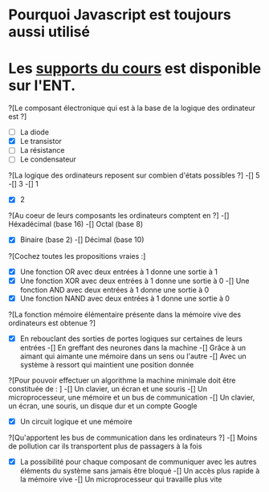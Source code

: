 # Pourquoi Javascript est toujours aussi utilisé

# Les [supports du cours](cours_Pourquoi_Javascript.md) est disponible sur l'ENT.


?[Le composant électronique qui est à la base de la logique des ordinateur est ?]
-[ ] La diode
-[X] Le transistor
-[ ] La résistance
-[ ] Le condensateur

?[La logique des ordinateurs reposent sur combien d'états possibles ?]
-[] 5
-[] 3
-[] 1
-[X] 2

?[Au coeur de leurs composants les ordinateurs comptent en ?]
-[] Héxadécimal (base 16)
-[] Octal (base 8)
-[X] Binaire (base 2)
-[] Décimal (base 10)

?[Cochez toutes les propositions vraies :]
-[X] Une fonction OR avec deux entrées à 1 donne une sortie à 1
-[X] Une fonction XOR avec deux entrées à 1 donne une sortie à 0
-[] Une fonction AND avec deux entrées à 1 donne une sortie à 0
-[X] Une fonction NAND avec deux entrées à 1 donne une sortie à 0

?[La fonction mémoire élémentaire présente dans la mémoire vive des ordinateurs est obtenue ?]
-[X] En rebouclant des sorties de portes logiques sur certaines de leurs entrées
-[] En greffant des neurones dans la machine
-[] Grâce à un aimant qui aimante une mémoire dans un sens ou l'autre
-[] Avec un système à ressort qui maintient une position donnée

?[Pour pouvoir effectuer un algorithme la machine minimale doit être constituée de : ]
-[] Un clavier, un écran et une souris
-[] Un microprocesseur, une mémoire et un bus de communication
-[] Un clavier, un écran, une souris, un disque dur et un compte Google
-[X] Un circuit logique et une mémoire

?[Qu'apportent les bus de communication dans les ordinateurs ?]
-[] Moins de pollution car ils transportent plus de passagers à la fois
-[X] La possibilité pour chaque composant de communiquer avec les autres éléments du système sans jamais être bloqué
-[] Un accès plus rapide à la mémoire vive
-[] Un microprocesseur qui travaille plus vite

